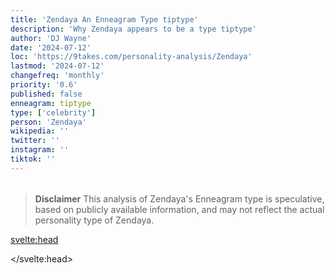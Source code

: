 ```yaml
---
title: 'Zendaya An Enneagram Type tiptype'
description: 'Why Zendaya appears to be a type tiptype'
author: 'DJ Wayne'
date: '2024-07-12'
loc: 'https://9takes.com/personality-analysis/Zendaya'
lastmod: '2024-07-12'
changefreq: 'monthly'
priority: '0.6'
published: false
enneagram: tiptype
type: ['celebrity']
person: 'Zendaya'
wikipedia: ''
twitter: ''
instagram: ''
tiktok: ''
---
```


<!--
    childhood and upbringing
    first big success
    style habits and quirks that relate to their personality type
    stressful moments in their life and how they handled them
    comfort- moments in their life where they are doing well and killing it
-->
<!-- // keywords:  -->

<script>
	// import  PopCard  from "$lib/components/atoms/PopCard.svelte";
import BlogPurpose from '$lib/components/blog/BlogPurpose.svelte'
</script>

<div
	style="display: flex;
    justify-content: center;
    margin: 1rem 0;
	"
>
	<!-- <PopCard
		image={`/types/tiptypes/${'Zendaya'}.webp`}
		enneagramType={tiptype}
		showIcon={false}
		displayText="Zendaya"
		subtext=""
	/> -->
</div>

> **Disclaimer** This analysis of Zendaya's Enneagram type is speculative, based on publicly available information, and may not reflect the actual personality type of Zendaya.

<p class="firstLetter"></p>

<svelte:head>

<script type="application/ld+json">

</script>

</svelte:head>

<style lang="scss"></style>
